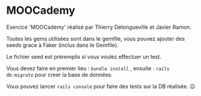 # MOOCademy

Exercice 'MOOCademy' réalisé par Thierry Delongueville et Javier Ramon.

Toutes les gems utilisées sont dans le gemfile, vous pouvez ajouter des seeds grace à Faker (inclus dans le Gemfile).

Le fichier seed est préremplis si vous voulez effectuer un test.

Vous devez faire en premier lieu : ```bundle install``` , ensuite : ```rails db:migrate``` pour creer la base de données.

Vous pouvez lancer ```rails console``` pour faire des tests sur la DB réalisée.  :wink:

